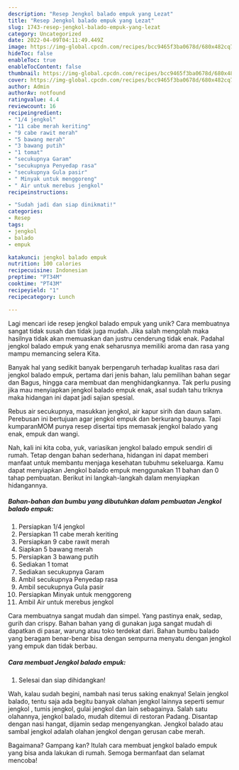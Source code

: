```yaml
---
description: "Resep Jengkol balado empuk yang Lezat"
title: "Resep Jengkol balado empuk yang Lezat"
slug: 1743-resep-jengkol-balado-empuk-yang-lezat
category: Uncategorized
date: 2022-04-09T04:11:49.449Z
image: https://img-global.cpcdn.com/recipes/bcc9465f3ba0678d/680x482cq70/jengkol-balado-empuk-foto-resep-utama.jpg
hideToc: false
enableToc: true
enableTocContent: false
thumbnail: https://img-global.cpcdn.com/recipes/bcc9465f3ba0678d/680x482cq70/jengkol-balado-empuk-foto-resep-utama.jpg
cover: https://img-global.cpcdn.com/recipes/bcc9465f3ba0678d/680x482cq70/jengkol-balado-empuk-foto-resep-utama.jpg
author: Admin
authorAv: notfound
ratingvalue: 4.4
reviewcount: 16
recipeingredient:
- "1/4 jengkol"
- "11 cabe merah keriting"
- "9 cabe rawit merah"
- "5 bawang merah"
- "3 bawang putih"
- "1 tomat"
- "secukupnya Garam"
- "secukupnya Penyedap rasa"
- "secukupnya Gula pasir"
- " Minyak untuk menggoreng"
- " Air untuk merebus jengkol"
recipeinstructions:

- "Sudah jadi dan siap dinikmati!"
categories:
- Resep
tags:
- jengkol
- balado
- empuk

katakunci: jengkol balado empuk 
nutrition: 100 calories
recipecuisine: Indonesian
preptime: "PT34M"
cooktime: "PT43M"
recipeyield: "1"
recipecategory: Lunch

---
```





Lagi mencari ide resep jengkol balado empuk yang unik? Cara membuatnya sangat tidak susah dan tidak juga mudah. Jika salah mengolah maka hasilnya tidak akan memuaskan dan justru cenderung tidak enak. Padahal jengkol balado empuk yang enak seharusnya memiliki aroma dan rasa yang mampu memancing selera Kita.





Banyak hal yang sedikit banyak berpengaruh terhadap kualitas rasa dari jengkol balado empuk, pertama dari jenis bahan, lalu pemilihan bahan segar dan Bagus, hingga cara membuat dan menghidangkannya. Tak perlu pusing jika mau menyiapkan jengkol balado empuk enak,      asal sudah tahu triknya maka hidangan ini dapat jadi sajian spesial.














Rebus air secukupnya, masukkan jengkol, air kapur sirih dan daun salam. Perebusan ini bertujuan agar jengkol empuk dan berkurang baunya. Tapi kumparanMOM punya resep disertai tips memasak jengkol balado yang enak, empuk dan wangi.






Nah, kali ini kita coba, yuk, variasikan jengkol balado empuk sendiri di rumah. Tetap dengan bahan sederhana, hidangan ini dapat memberi manfaat untuk membantu menjaga kesehatan tubuhmu sekeluarga. Kamu dapat menyiapkan Jengkol balado empuk menggunakan 11 bahan dan 0 tahap pembuatan. Berikut ini langkah-langkah dalam menyiapkan hidangannya.

<!--inarticleads1-->

##### Bahan-bahan dan bumbu yang dibutuhkan dalam pembuatan Jengkol balado empuk:

1. Persiapkan 1/4 jengkol
1. Persiapkan 11 cabe merah keriting
1. Persiapkan 9 cabe rawit merah
1. Siapkan 5 bawang merah
1. Persiapkan 3 bawang putih
1. Sediakan 1 tomat
1. Sediakan secukupnya Garam
1. Ambil secukupnya Penyedap rasa
1. Ambil secukupnya Gula pasir
1. Persiapkan  Minyak untuk menggoreng
1. Ambil  Air untuk merebus jengkol


Cara membuatnya sangat mudah dan simpel. Yang pastinya enak, sedap, gurih dan crispy. Bahan bahan yang di gunakan juga sangat mudah di dapatkan di pasar, warung atau toko terdekat dari. Bahan bumbu balado yang beragam benar-benar bisa dengan sempurna menyatu dengan jengkol yang empuk dan tidak berbau. 

<!--inarticleads2-->

##### Cara membuat Jengkol balado empuk:


1. Selesai dan siap dihidangkan!

Wah, kalau sudah begini, nambah nasi terus saking enaknya! Selain jengkol balado, tentu saja ada begitu banyak olahan jengkol lainnya seperti semur jengkol , tumis jengkol, gulai jengkol dan lain sebagainya. Salah satu olahannya, jengkol balado, mudah ditemui di restoran Padang. Disantap dengan nasi hangat, dijamin sedap mengenyangkan. Jengkol balado atau sambal jengkol adalah olahan jengkol dengan gerusan cabe merah. 

Bagaimana? Gampang kan? Itulah cara membuat jengkol balado empuk yang bisa anda lakukan di rumah. Semoga bermanfaat dan selamat mencoba!
